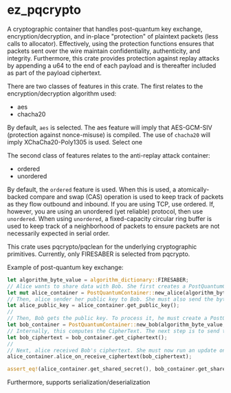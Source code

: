 # ez_pqcrypto
A cryptographic container that handles post-quantum key exchange, encryption/decryption, and in-place "protection" of plaintext packets (less calls to allocator). Effectively, using the protection functions ensures that
packets sent over the wire maintain confidentiality, authenticity, and integrity. Furthermore, this crate provides protection against replay attacks by appending a u64 to the end of each payload and is thereafter included as part of the payload ciphertext.

There are two classes of features in this crate. The first relates to the encryption/decryption algorithm used:

* aes
* chacha20

By default, ``aes`` is selected. The aes feature will imply that AES-GCM-SIV (protection against nonce-misuse) is compiled. The use of ``chacha20`` will imply XChaCha20-Poly1305 is used. Select one

The second class of features relates to the anti-replay attack container:

* ordered
* unordered

By default, the ``ordered`` feature is used. When this is used, a atomically-backed compare and swap (CAS) operation is used to keep track of packets as they flow outbound and inbound. If
you are using TCP, use ordered. If, however, you are using an unordered (yet reliable) protocol, then use ``unordered``. When using ``unordered``, a fixed-capacity circular ring buffer is used
to keep track of a neighborhood of packets to ensure packets are not necessarily expected in serial order.

This crate uses pqcrypto/pqclean for the underlying cryptographic primitives. Currently, only FIRESABER is selected from pqcrypto.

Example of post-quantum key exchange:

```rust
let algorithm_byte_value = algorithm_dictionary::FIRESABER;
// Alice wants to share data with Bob. She first creates a PostQuantumContainer
let mut alice_container = PostQuantumContainer::new_alice(algorithm_byte_value);
// Then, alice sender her public key to Bob. She must also send the byte value of algorithm_dictionary::FIRESABER to him (the only one currently used)
let alice_public_key = alice_container.get_public_key();
//
// Then, Bob gets the public key. To process it, he must create a PostQuantumContainer for himself
let bob_container = PostQuantumContainer::new_bob(algorithm_byte_value, alice_public_key);
// Internally, this computes the CipherText. The next step is to send this CipherText back over to alice
let bob_ciphertext = bob_container.get_ciphertext();
//
// Next, alice received Bob's ciphertext. She must now run an update on her internal data in order to get the shared secret
alice_container.alice_on_receive_ciphertext(bob_ciphertext);

assert_eq!(alice_container.get_shared_secret(), bob_container.get_shared_secret());
```

Furthermore, supports serialization/deserialization
